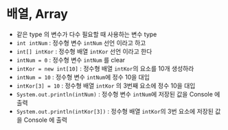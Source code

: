 # 배열, Array
* 같은 type 의 변수가 다수 필요할 때 사용하는 변수 type
* ```int intNum``` : 정수형 변수 ```intNum``` 선언 이라고 하고
* ```int[] intKor``` : 정수형 배열 ```intKor``` 선언 이라고 한다
* ```intNum = 0``` : 정수형 변수 ```intNum``` 를 clear
* ```intKor = new int[10]``` : 정수형 배열 ```intKor```의 요소를 10개 생성하라
* ```intNum = 10``` : 정수형 변수 ```intNum```에 정수 10을 대입
* ```intKor[3] = 10``` : 정수형 배열 ```intKor``` 의 3번째 요소에 정수 10을 대입
* ```System.out.println(intNum)``` : 정수형 변수 ```intNum```에 저장된 값을 Console 에 출력
* ```System.out.println(intKor[3])``` : 정수형 배열 ```intKor```의 3번 요소에 저장된 값을 Console 에 출력
